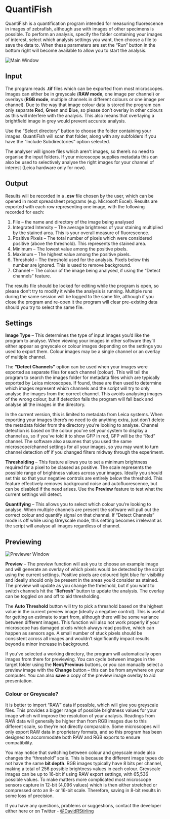 # QuantiFish

  QuantiFish is a quantification program intended for measuring fluorescence in images of zebrafish, although use with images of other specimens is possible. To perform an analysis, specify the folder containing your images of interest, select which analysis settings you want, then choose a file to save the data to. When these parameters are set the “Run” button in the bottom right will become available to allow you to start the analysis.
  
  ![Main Window](http://i.imgur.com/AUTJ2Ag.png "Main Window")
  

## Input
  The program reads **.tif** files which can be exported from most microscopes. Images can either be in greyscale (**RAW mode**, one image per channel) or overlays (**RGB mode**, multiple channels in different colours or one image per channel). Due to the way that image colour data is stored the program can only separate **R**ed, **G**reen and **B**lue, so please don’t overlay in other colours as this will interfere with the analysis. This also means that overlaying a brightfield image in grey would prevent accurate analysis.

  Use the “Select directory” button to choose the folder containing your images. QuantiFish will scan that folder, along with any subfolders if you have the “Include Subdirectories” option selected.

  The analyser will ignore files which aren’t images, so there’s no need to organise the input folders. If your microscope supplies metadata this can also be used to selectively analyse the right images for your channel of interest (Leica hardware only for now).

## Output
  Results will be recorded in a **.csv** file chosen by the user, which can be opened in most spreadsheet programs (e.g. Microsoft Excel). Results are exported with each row representing one image, with the following recorded for each:
  
1.	File – the name and directory of the image being analysed
2.	Integrated Intensity – The average brightness of your staining multiplied by the stained area. This is your overall measure of fluorescence.
3.	Positive Pixels – The total number of pixels which were considered positive (above the threshold). This represents the stained area.
4.	Minimum – The lowest value among the positive pixels.
5.	Maximum – The highest value among the positive pixels.
6.	Threshold – The threshold used for the analysis. Pixels below this number are ignored. This is used to remove background.
7.	Channel – The colour of the image being analysed, if using the “Detect channels” feature.

  The results file should be locked for editing while the program is open, so please don’t try to modify it while the analysis is running. Multiple runs during the same session will be logged to the same file, although if you close the program and re-open it the program will clear pre-existing data should you try to select the same file.

## Settings
  **Image Type** – This determines the type of input images you’d like the program to analyse.  When viewing your images in other software they’ll either appear as greyscale or colour images depending on the settings you used to export them. Colour images may be a single channel or an overlay of multiple channel.

  The **“Detect Channels”** option can be used when your images were exported as separate files for each channel (colour). This will tell the program to search the images folder for metadata files which are typically exported by Leica microscopes. If found, these are then used to determine which images represent which channels and the script will try to only analyse the images from the correct channel. This avoids analysing images of the wrong colour, but if detection fails the program will fall back and analyse all the images in the directory. 

In the current version, this is limited to metadata from Leica systems. When exporting your images there’s no need to do anything extra, just don’t delete the metadata folder from the directory you’re looking to analyse. Channel detection is based on the colour you’ve set your system to display a channel as, so if you’ve told it to show GFP in red, GFP will be the “Red” channel. The software also assumes that you used the same microscope/channel settings for all your images, so you may want to turn channel detection off if you changed filters midway through the experiment.

**Thresholding** – This feature allows you to set a minimum brightness required for a pixel to be classed as positive. The scale represents the possible range of brightness values across your images. Ideally you should set this so that your negative controls are entirely below the threshold. This feature effectively removes background noise and autofluorescence, but can be disabled if the need arises. Use the **Preview** feature to test what the current settings will detect.

**Quantifying** – This allows you to select which colour you’re looking to analyse. When multiple channels are present the software will pull out the correct colour and quantify signal on that channel. If “Detect Channels” mode is off while using Greyscale mode, this setting becomes irrelevant as the script will analyse all images regardless of channel.

## Previewing

  ![Previewer Window](http://i.imgur.com/02or9R3.png "Previewer Window")

**Preview** – The preview function will ask you to choose an example image and will generate an overlay of which pixels would be detected by the script using the current settings. Positive pixels are coloured light blue for visibility and ideally should only be present in the areas you’d consider as stained. The preview will update as you change the threshold, but if you want to switch channels hit the “**Refresh**” button to update the analysis. The overlay can be toggled on and off to aid thresholding.

The **Auto Threshold** button will try to pick a threshold based on the highest value in the current preview image (ideally a negative control). This is useful for getting an estimate to start from, although there will be some variance between different images. This function will also not work properly if your microscope has damaged pixels which always read positive, which can happen as sensors age. A small number of stuck pixels should be consistent across all images and wouldn’t significantly impact results beyond a minor increase in background.

If you’ve selected a working directory, the program will automatically open images from there for previewing. You can cycle between images in the target folder using the **Next/Previous** buttons, or you can manually select a preview image with the **Change** button – this can be from anywhere on your computer. You can also **save** a copy of the preview image overlay to aid presentation.

### Colour or Greyscale?
It is better to import “RAW” data if possible, which will give you greyscale files. This provides a bigger range of possible brightness values for your image which will improve the resolution of your analysis. Readings from RAW data will generally be higher than from RGB images due to this different scale, so they’re not directly comparable. Some microscopes will only export RAW data in proprietary formats, and so this program has been designed to accommodate both RAW and RGB exports to ensure compatibility.

You may notice that switching between colour and greyscale mode also changes the “threshold” scale. This is because the different image types do not have the same **bit depth**. RGB images typically have 8 bits per channel, making a total of 256 possible brightness values in each colour. Greyscale images can be up to 16-bit if using RAW export settings, with 65,536 possible values. To make matters more complicated most microscope sensors capture in 12-bit (4,096 values) which is then either stretched or compressed onto an 8- or 16-bit scale. Therefore, saving in 8-bit results in some loss of precision.

If you have any questions, problems or suggestions, contact the developer either here or on Twitter - [@DavidRStirling](https://www.twitter.com/DavidRStirling)
